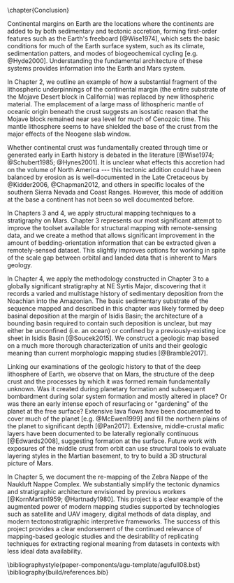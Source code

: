\chapter{Conclusion}

Continental margins on Earth are the locations where the continents are added
to by both sedimentary and tectonic accretion, forming first-order features
such as the Earth's freeboard [@Wise1974], which sets the basic conditions for
much of the Earth surface system, such as its climate, sedimentation patters,
and modes of biogeochemical cycling [e.g. @Hyde2000]. Understanding the
fundamental architecture of these systems provides information into the Earth
and Mars system.

In Chapter 2, we outline an example of how a substantial fragment
of the lithospheric underpinnings of the continental margin (the entire
substrate of the Mojave Desert block in California) was replaced by new
lithospheric material. The emplacement of a large mass of lithospheric mantle
of oceanic origin beneath the crust suggests an isostatic reason that the
Mojave block remained near sea level for much of Cenozoic time.
This mantle lithosphere seems to have shielded the base of the crust from
the major effects of the Neogene slab window.

Whether continental crust was fundamentally created through time or generated
early in Earth history is debated in the literature [@Wise1974; @Schubert1985;
@Hynes2001]. It is unclear what effects this accretion had on the volume of
North America --- this tectonic addition could have been balanced by erosion as
is well-documented in the Late Cretaceous by @Kidder2006, @Chapman2012, and
others in specific locales of the southern Sierra Nevada and Coast Ranges.
However, this mode of addition at the base a continent has not been so well
documented before.

<!--This study also raises questions about one major episode, the slab
window, that has impacts for the -->

In Chapters 3 and 4, we apply structural mapping techniques to a stratigraphy on Mars.
Chapter 3 represents our most significant attempt to improve the toolset available for
structural mapping with remote-sensing data, and we create a method that allows significant improvement in the
amount of bedding-orientation information that can be extracted given a remotely-sensed dataset.
This slightly improves options for working in spite of the scale gap between orbital
and landed data that is inherent to Mars geology.

In Chapter 4, we apply the methodology constructed in Chapter 3 to a globally significant stratigraphy
at NE Syrtis Major,
discovering that it records a varied and multistage history of sedimentary deposition
from the Noachian into the Amazonian. The basic sedimentary substrate of the
sequence mapped and described in this chapter was likely formed by deep basinal deposition at the
margin of Isidis Basin; the architecture of a bounding basin required to contain such deposition
is unclear, but may either be unconfined (i.e. an ocean) or confined by a previously-existing ice
sheet in Isidis Basin [@Soucek2015]. We construct a geologic map based on a much more
thorough characterization of units and their geologic meaning than current morphologic mapping
studies [@Bramble2017].

Linking our examinations of the geologic history to that of the deep lithosphere of Earth,
we observe that on Mars, the structure of the deep crust and  the processes by which it
was formed remain fundamentally unknown. Was it created during planetary formation and
subsequent bombardment during solar system formation and mostly altered in place?
Or was there an early intense epoch of resurfacing or "gardening" of the
planet at the free surface? Extensive lava
flows have been documented to cover much of the planet [e.g. @McEwen1999]
and fill the northern plains of the planet to significant depth [@Pan2017].
Extensive, middle-crustal mafic layers have been documented to be laterally
regionally continuous [@Edwards2008], suggesting formation at the surface.
Future work with exposures of the middle crust from orbit can use structural tools
to evaluate layering styles in the Martian basement, to try to build a 3D structural picture of Mars.

In Chapter 5, we document the re-mapping of the Zebra Nappe of the Naukluft Nappe Complex. We substantially
simplify the tectonic dynamics and stratigraphic architecture envisioned by previous workers [@KornMartin1959; @Hartnady1980].
This project is a clear example of the augmented power of modern mapping studies supported by technologies
such as satellite and UAV imagery, digital methods of data display, and modern tectonostratigraphic
interpretive frameworks. The success of this project provides a clear endorsement of the continued relevance
of mapping-based geologic studies and the desirability of replicating techniques for extracting regional meaning from datasets in contexts with less ideal data availability.

<!--

The
extent of this occurrence is debated, with some propositions implying a 


An ocean on Mars

- Sedimentary records suggest deep basinal deposition
- This is at odds with other research suggesting a paucity of evaporitic sediments
- Understanding the fluxes and chemical composition of this potential body of water is crucial

Continental-margin sedimentation

Why were the fragments at Syrtis preserved?

Mantle (and crustal-root) effects on sedimentation 

Underplating of oceanic crust in the Cretaceous, and Neogene delamination of an arc crustal root, has played a huge role in the crustal structure of the Cordillera.

Within the western Cordillera, we have documented better than almost any place on Earth that underplating and delamination are responsible for major topographic gradients.

Isostatic effects proved important in where basins developed, vs. mountain ranges.

This can be extended to Mars. Now that we have discovered large sedimentary deposits at the edge of basins (in some cases perched at high elevations such as on the margin of the Valles Marineris system), we can try to use them to infer sedimentary history. To what extent do modern elevations and long-wavelength topographic relationships retain fidelity from Noachian Mars? When did the “Tharsis bulge” develop?

This is of crucial importance to basin analysis going forward, and understanding of the possible extent of a potential ocean


<!--

Understanding the structure of the
continental margins and the sediments that overtop them, as well as the
potential interplay between tectonic and sedimentary processes, is a crucial
aspect of understanding a planetary system.

## Regional-scale geologic mapping


## Extending approaches to regional geologic studies

There is a long and rich history of regional geological studies on Earth,
starting from the first conceptions of Earth history by mapping of
successive stratigraphic sequences. Geological studies are
tied to geologic maps as a fundamental mode of display. Geologic maps serve
as a medium to both display basic data (the location and stacking patterns of
rock units) and to convey interpretations and synthesis of this data. Truly
integrated geological mapping studies draw on localized information from
a wide spectrum of geological methods that can provide info on the regional
setting, and reflect a high-level interpretation and synthesis of this work.

As the future of Mars exploration moves from a crater-interior
[@Grotzinger2013; @Grotzinger2015] to a
basin-margin depositional setting, the 


Here, we have made efforts
to fully explore the exercise of geological mapping

Pushing the boundaries of data visualization

Traditional geologic tools: topo/physiographic maps, 
Important to work on Mars
-->

\bibliographystyle{paper-components/agu-template/agufull08.bst}
\bibliography{build/references.bib}

